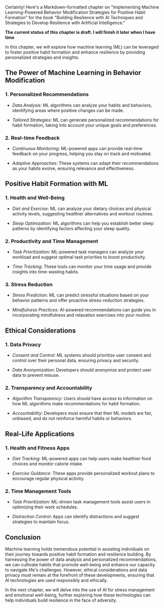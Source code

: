 Certainly! Here's a Markdown-formatted chapter on "Implementing Machine Learning-Powered Behavior Modification Strategies for Positive Habit Formation" for the book "Building Resilience with AI Techniques and Strategies to Develop Resilience with Artificial Intelligence."

**The current status of this chapter is draft. I will finish it later when I have time**

In this chapter, we will explore how machine learning (ML) can be leveraged to foster positive habit formation and enhance resilience by providing personalized strategies and insights.

The Power of Machine Learning in Behavior Modification
------------------------------------------------------

### 1. **Personalized Recommendations**

* *Data Analysis*: ML algorithms can analyze your habits and behaviors, identifying areas where positive changes can be made.

* *Tailored Strategies*: ML can generate personalized recommendations for habit formation, taking into account your unique goals and preferences.

### 2. **Real-time Feedback**

* *Continuous Monitoring*: ML-powered apps can provide real-time feedback on your progress, helping you stay on track and motivated.

* *Adaptive Approaches*: These systems can adapt their recommendations as your habits evolve, ensuring relevance and effectiveness.

Positive Habit Formation with ML
--------------------------------

### 1. **Health and Well-Being**

* *Diet and Exercise*: ML can analyze your dietary choices and physical activity levels, suggesting healthier alternatives and workout routines.

* *Sleep Optimization*: ML algorithms can help you establish better sleep patterns by identifying factors affecting your sleep quality.

### 2. **Productivity and Time Management**

* *Task Prioritization*: ML-powered task managers can analyze your workload and suggest optimal task priorities to boost productivity.

* *Time Tracking*: These tools can monitor your time usage and provide insights into time-wasting habits.

### 3. **Stress Reduction**

* *Stress Prediction*: ML can predict stressful situations based on your behavior patterns and offer proactive stress-reduction strategies.

* *Mindfulness Practices*: AI-powered recommendations can guide you in incorporating mindfulness and relaxation exercises into your routine.

Ethical Considerations
----------------------

### 1. **Data Privacy**

* *Consent and Control*: ML systems should prioritize user consent and control over their personal data, ensuring privacy and security.

* *Data Anonymization*: Developers should anonymize and protect user data to prevent misuse.

### 2. **Transparency and Accountability**

* *Algorithm Transparency*: Users should have access to information on how ML algorithms make recommendations for habit formation.

* *Accountability*: Developers must ensure that their ML models are fair, unbiased, and do not reinforce harmful habits or behaviors.

Real-Life Applications
----------------------

### 1. **Health and Fitness Apps**

* *Diet Tracking*: ML-powered apps can help users make healthier food choices and monitor calorie intake.

* *Exercise Guidance*: These apps provide personalized workout plans to encourage regular physical activity.

### 2. **Time Management Tools**

* *Task Prioritization*: ML-driven task management tools assist users in optimizing their work schedules.

* *Distraction Control*: Apps can identify distractions and suggest strategies to maintain focus.

Conclusion
----------

Machine learning holds tremendous potential in assisting individuals on their journey towards positive habit formation and resilience building. By harnessing the power of data analysis and personalized recommendations, we can cultivate habits that promote well-being and enhance our capacity to navigate life's challenges. However, ethical considerations and data privacy must remain at the forefront of these developments, ensuring that AI technologies are used responsibly and ethically.

In the next chapter, we will delve into the use of AI for stress management and emotional well-being, further exploring how these technologies can help individuals build resilience in the face of adversity.
